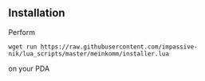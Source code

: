 ## Installation

Perform 
```
wget run https://raw.githubusercontent.com/impassive-nik/lua_scripts/master/meinkomm/installer.lua
```
on your PDA
